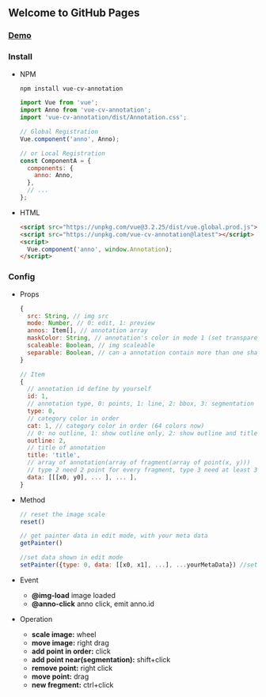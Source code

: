 ## Welcome to GitHub Pages

### [Demo](demo.html)

### Install

- NPM

  ```sh
  npm install vue-cv-annotation
  ```

  ```javascript
  import Vue from 'vue';
  import Anno from 'vue-cv-annotation';
  import 'vue-cv-annotation/dist/Annotation.css';

  // Global Registration
  Vue.component('anno', Anno);

  // or Local Registration
  const ComponentA = {
    components: {
      anno: Anno,
    },
    // ...
  };
  ```

- HTML

  ```html
  <script src="https://unpkg.com/vue@3.2.25/dist/vue.global.prod.js"></script>
  <script src="https://unpkg.com/vue-cv-annotation@latest"></script>
  <script>
    Vue.component('anno', window.Annotation);
  </script>
  ```

### Config

- Props

  ```javascript
  {
    src: String, // img src
    mode: Number, // 0: edit, 1: preview
    annos: Item[], // annotation array
    maskColor: String, // annotation's color in mode 1 (set transparent if not need)
    scaleable: Boolean, // img scaleable
    separable: Boolean, // can a annotation contain more than one shape
  }

  // Item
  {
    // annotation id define by yourself
    id: 1,
    // annotation type, 0: points, 1: line, 2: bbox, 3: segmentation
    type: 0,
    // category color in order
    cat: 1, // category color in order (64 colors now)
    // 0: no outline, 1: show outline only, 2: show outline and title
    outline: 2,
    // title of annotation
    title: 'title',
    // array of annotation(array of fragment(array of point(x, y)))
    // type 2 need 2 point for every fragment, type 3 need at least 3, check by youself
    data: [[[x0, y0], ... ], ... ],
  }

  ```

- Method

  ```javascript
  // reset the image scale
  reset()

  // get painter data in edit mode, with your meta data
  getPainter()

  //set data shown in edit mode
  setPainter({type: 0, data: [[x0, x1], ...], ...yourMetaData}) //set data shown in edit mode

  ```

- Event

  - **@img-load** image loaded
  - **@anno-click** anno click, emit anno.id

- Operation

  - **scale image:** wheel
  - **move image:** right drag
  - **add point in order:** click
  - **add point near(segmentation):** shift+click
  - **remove point:** right click
  - **move point:** drag
  - **new fregment:** ctrl+click
